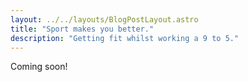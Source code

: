 ```yaml
---
layout: ../../layouts/BlogPostLayout.astro
title: "Sport makes you better."
description: "Getting fit whilst working a 9 to 5."
---
```


Coming soon!